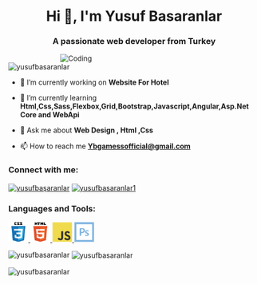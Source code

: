 <h1 align="center">Hi 👋, I'm Yusuf Basaranlar</h1>
<h3 align="center">A passionate web developer from Turkey</h3>
<img align="right" alt="Coding" width="400" src="https://c.tenor.com/2uyENRmiUt0AAAAC/coding.gif">

<p align="left"> <img src="https://komarev.com/ghpvc/?username=yusufbasaranlar&label=Profile%20views&color=0e75b6&style=flat" alt="yusufbasaranlar" /> </p>

- 🔭 I’m currently working on **Website For Hotel**

- 🌱 I’m currently learning **Html,Css,Sass,Flexbox,Grid,Bootstrap,Javascript,Angular,Asp.Net Core and WebApi**

- 💬 Ask me about **Web Design , Html ,Css**

- 📫 How to reach me **Ybgamessofficial@gmail.com**

<h3 align="left">Connect with me:</h3>
<p align="left">
<a href="https://linkedin.com/in/yusufbaşaranlar" target="blank"><img align="center" src="https://raw.githubusercontent.com/rahuldkjain/github-profile-readme-generator/master/src/images/icons/Social/linked-in-alt.svg" alt="yusufbaşaranlar" height="30" width="40" /></a>
<a href="https://instagram.com/yusufbasaranlar1" target="blank"><img align="center" src="https://raw.githubusercontent.com/rahuldkjain/github-profile-readme-generator/master/src/images/icons/Social/instagram.svg" alt="yusufbasaranlar1" height="30" width="40" /></a>
</p>

<h3 align="left">Languages and Tools:</h3>
<p align="left"> <a href="https://www.w3schools.com/css/" target="_blank" rel="noreferrer"> <img src="https://raw.githubusercontent.com/devicons/devicon/master/icons/css3/css3-original-wordmark.svg" alt="css3" width="40" height="40"/> </a> <a href="https://www.w3.org/html/" target="_blank" rel="noreferrer"> <img src="https://raw.githubusercontent.com/devicons/devicon/master/icons/html5/html5-original-wordmark.svg" alt="html5" width="40" height="40"/> </a> <a href="https://developer.mozilla.org/en-US/docs/Web/JavaScript" target="_blank" rel="noreferrer"> <img src="https://raw.githubusercontent.com/devicons/devicon/master/icons/javascript/javascript-original.svg" alt="javascript" width="40" height="40"/> </a> <a href="https://www.photoshop.com/en" target="_blank" rel="noreferrer"> <img src="https://raw.githubusercontent.com/devicons/devicon/master/icons/photoshop/photoshop-line.svg" alt="photoshop" width="40" height="40"/> </a> </p>

<p><img align="left" src="https://github-readme-stats.vercel.app/api/top-langs?username=yusufbasaranlar&show_icons=true&locale=en&layout=compact" alt="yusufbasaranlar" /></p>

<p>&nbsp;<img align="center" src="https://github-readme-stats.vercel.app/api?username=yusufbasaranlar&show_icons=true&locale=en" alt="yusufbasaranlar" /></p>

<p><img align="center" src="https://github-readme-streak-stats.herokuapp.com/?user=yusufbasaranlar&" alt="yusufbasaranlar" /></p>
